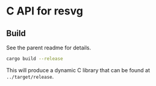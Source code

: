 # C API for resvg

## Build

See the parent readme for details.

```sh
cargo build --release
```

This will produce a dynamic C library that can be found at `../target/release`.
